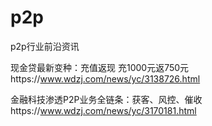 # p2p
p2p行业前沿资讯

现金贷最新变种：充值返现 充1000元返750元https://www.wdzj.com/news/yc/3138726.html

金融科技渗透P2P业务全链条：获客、风控、催收https://www.wdzj.com/news/yc/3170181.html
